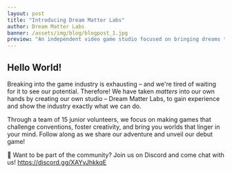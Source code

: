 ```yaml
---
layout: post
title: "Introducing Dream Matter Labs"
author: Dream Matter Labs
banner: /assets/img/blog/blogpost_1.jpg
preview: "An independent video game studio focused on bringing dreams to life."
---
```

<h2 class="post-heading">Hello World!</h2>

Breaking into the game industry is exhausting – and we're tired of waiting for it to see our potential. Therefore! We have taken *matters* into our own hands by creating our own studio – Dream Matter Labs, to gain experience and show the industry exactly what we can do. 

Through a team of 15 junior volunteers, we focus on making games that challenge conventions, foster creativity, and bring you worlds that linger in your mind. Follow along as we share our adventure and unveil our debut game!

💭 Want to be part of the community? Join us on Discord and come chat with us!
<https://discord.gg/XAYvJhkkqE>